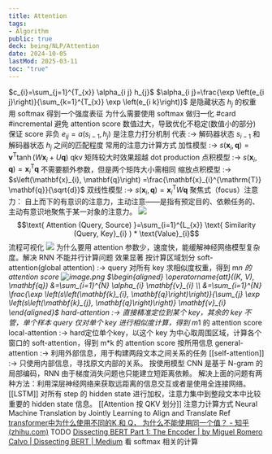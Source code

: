 ```yaml
---
title: Attention
tags:
- Algorithm
public: true
deck: being/NLP/Attention
date: 2024-10-05
lastMod: 2025-03-11
toc: "true"
---
```


$c_{i}=\sum_{j=1}^{T_{x}} \alpha_{i j} h_{j}$
$\alpha_{i j}=\frac{\exp \left(e_{i j}\right)}{\sum_{k=1}^{T_{x}} \exp \left(e_{i k}\right)}$ 是隐藏状态 $h_j$ 的权重
用 softmax 得到一个强度表征
为什么需要使用 softmax 做归一化 #card #incremental
避免 attention score 数值过大，导致优化不稳定(数值小的部分)
保证 score 非负
$e_{i j}=a\left(s_{i-1}, h_{j}\right)$ 是注意力打分机制
代表 :-> 解码器状态 $s_{i-1}$ 和解码器状态 $h_j$ 之间的匹配程度
常用的注意力计算方式
加性模型 :-> $s \left(\mathbf{x}_{i}, \mathbf{q}\right) =\mathbf{v}^{\mathrm{T}} \tanh \left(W \mathbf{x}_{i}+U \mathbf{q}\right)$
qkv 矩阵较大时效果超越 dot production
点积模型 :-> $s\left(\mathbf{x}_{i}, \mathbf{q}\right) =\mathbf{x}_{i}^{\mathrm{T}} \mathbf{q}$
不需要额外参数，但是两个矩阵大小需相同
缩放点积模型 :->  $s\left(\mathbf{x}_{i}, \mathbf{q}\right) =\frac{\mathbf{x}_{i}^{\mathrm{T}} \mathbf{q}}{\sqrt{d}}$
双线性模型 :->  $s\left(\mathbf{x}_{i}, \mathbf{q}\right) =\mathbf{x}_{i}^{\mathrm{T}} W \mathbf{q}$
聚焦式（focus）注意力：
自上而下的有意识的注意力，主动注意——是指有预定目的、依赖任务的、主动有意识地聚焦于某一对象的注意力。
![](https://media.xiang578.com//attetion.png)
$$\text{ Attention (Query, Source) }=\sum_{i=1}^{L_{x}} \text{ Similarity (Query, Key}_{i} ) * \text{Value}_{i}$$
流程可视化
![](https://media.xiang578.com//how-to-attetion.png)
为什么要用 attention
参数少，速度快，能缓解神经网络模型复杂度。解决 RNN 不能并行计算问题
效果显著
按计算区域划分
soft-attention(global attention) :-> query 对所有 key 求相似度权重，得到 m*n 的 attention score
![image.png](/assets/image_1725027859342_0.png)
$\begin{aligned} \operatorname{att}((K, V), \mathbf{q}) &=\sum_{i=1}^{N} \alpha_{i} \mathbf{v}_{i} \\ &=\sum_{i=1}^{N} \frac{\exp \left(s\left(\mathbf{k}_{i}, \mathbf{q}\right)\right)}{\sum_{j} \exp \left(s\left(\mathbf{k}_{j}, \mathbf{q}\right)\right)} \mathbf{v}_{i} \end{aligned}$
hard-attention :-> 直接精准定位到某个 key，其余的 key 不管，单个样本 query 仅对单个 key 进行相似度计算，得到 m*1 的 attention score
local-attention :-> hard定位单个key，以这个 key 为中心取周围区域，计算各个窗口的 soft-attention，得到 m*k 的 attention score
按所用信息
general-attention :-> 利用外部信息，用于构建两段文本之间关系的任务
[[self-attention]] :-> 只使用内部信息，寻找原文内部的关系。
按使用模型
CNN 是基于 N-gram 的局部编码，RNN 由于梯度消失问题也只能建立短距离依赖。
解决上面的问题有两种方法：利用深层神经网络来获取远距离的信息交互或者是使用全连接网络。
[[LSTM]]  对所有 step 的 hidden state 进行加权，注意力集中到整段文本中比较重要的 hidden state 信息。
[[Attention 按 QKV 划分]]
注意力计算方式 Neural Machine Translation by Jointly Learning to Align and Translate
Ref
[transformer中为什么使用不同的K 和 Q， 为什么不能使用同一个值？ - 知乎 (zhihu.com)](https://www.zhihu.com/question/319339652/answer/730848834)
TODO [Dissecting BERT Part 1: The Encoder | by Miguel Romero Calvo | Dissecting BERT | Medium](https://medium.com/dissecting-bert/dissecting-bert-part-1-d3c3d495cdb3) 看 softmax 相关的计算